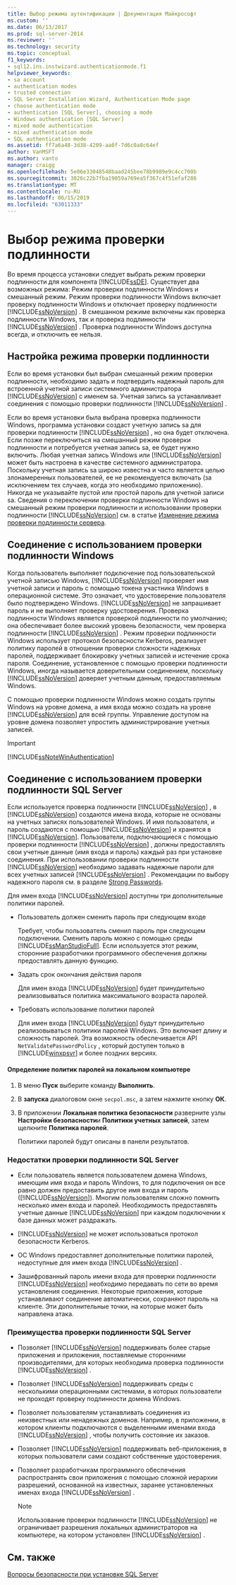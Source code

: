 ```yaml
---
title: Выбор режима аутентификации | Документация Майкрософт
ms.custom: ''
ms.date: 06/13/2017
ms.prod: sql-server-2014
ms.reviewer: ''
ms.technology: security
ms.topic: conceptual
f1_keywords:
- sql12.ins.instwizard.authenticationmode.f1
helpviewer_keywords:
- sa account
- authentication modes
- trusted connection
- SQL Server Installation Wizard, Authentication Mode page
- choose authentication mode
- authentication [SQL Server], choosing a mode
- Windows authentication [SQL Server]
- mixed mode authentication
- mixed authentication mode
- SQL authentication mode
ms.assetid: ff7a6a48-3d38-4209-aa0f-7d6c0a8c64ef
author: VanMSFT
ms.author: vanto
manager: craigg
ms.openlocfilehash: 5e06e33048548baad245bee78b9989e9c4cc700b
ms.sourcegitcommit: 3026c22b7fba19059a769ea5f367c4f51efaf286
ms.translationtype: MT
ms.contentlocale: ru-RU
ms.lasthandoff: 06/15/2019
ms.locfileid: "63011333"
---
```

# <a name="choose-an-authentication-mode"></a>Выбор режима проверки подлинности
  Во время процесса установки следует выбрать режим проверки подлинности для компонента [!INCLUDE[ssDE](../../includes/ssde-md.md)]. Существует два возможных режима: Режим проверки подлинности Windows и смешанный режим. Режим проверки подлинности Windows включает проверку подлинности Windows и отключает проверку подлинности [!INCLUDE[ssNoVersion](../../includes/ssnoversion-md.md)] . В смешанном режиме включены как проверка подлинности Windows, так и проверка подлинности [!INCLUDE[ssNoVersion](../../includes/ssnoversion-md.md)] . Проверка подлинности Windows доступна всегда, и отключить ее нельзя.  
  
## <a name="configuring-the-authentication-mode"></a>Настройка режима проверки подлинности  
 Если во время установки был выбран смешанный режим проверки подлинности, необходимо задать и подтвердить надежный пароль для встроенной учетной записи системного администратора [!INCLUDE[ssNoVersion](../../includes/ssnoversion-md.md)] с именем sa. Учетная запись sa устанавливает соединения с помощью проверки подлинности [!INCLUDE[ssNoVersion](../../includes/ssnoversion-md.md)] .  
  
 Если во время установки была выбрана проверка подлинности Windows, программа установки создаст учетную запись sa для проверки подлинности [!INCLUDE[ssNoVersion](../../includes/ssnoversion-md.md)] , но она будет отключена. Если позже переключиться на смешанный режим проверки подлинности и потребуется учетная запись sa, ее будет нужно включить. Любая учетная запись Windows или [!INCLUDE[ssNoVersion](../../includes/ssnoversion-md.md)] может быть настроена в качестве системного администратора. Поскольку учетная запись sa широко известна и часто является целью злонамеренных пользователей, ее не рекомендуется включать (за исключением тех случаев, когда это необходимо приложению). Никогда не указывайте пустой или простой пароль для учетной записи sa. Сведения о переключении проверки подлинности Windows на смешанный режим проверки подлинности и использовании проверки подлинности [!INCLUDE[ssNoVersion](../../includes/ssnoversion-md.md)] см. в статье [Изменение режима проверки подлинности сервера](../../database-engine/configure-windows/change-server-authentication-mode.md).  
  
## <a name="connecting-through-windows-authentication"></a>Соединение с использованием проверки подлинности Windows  
 Когда пользователь выполняет подключение под пользовательской учетной записью Windows, [!INCLUDE[ssNoVersion](../../includes/ssnoversion-md.md)] проверяет имя учетной записи и пароль с помощью токена участника Windows в операционной системе. Это означает, что удостоверение пользователя было подтверждено Windows. [!INCLUDE[ssNoVersion](../../includes/ssnoversion-md.md)] не запрашивает пароль и не выполняет проверку удостоверения. Проверка подлинности Windows является проверкой подлинности по умолчанию; она обеспечивает более высокий уровень безопасности, чем проверка подлинности [!INCLUDE[ssNoVersion](../../includes/ssnoversion-md.md)] . Режим проверки подлинности Windows использует протокол безопасности Kerberos, реализует политику паролей в отношении проверки сложности надежных паролей, поддерживает блокировку учетных записей и истечение срока пароля. Соединение, установленное с помощью проверки подлинности Windows, иногда называется доверительным соединением, поскольку [!INCLUDE[ssNoVersion](../../includes/ssnoversion-md.md)] доверяет учетным данным, предоставляемым Windows.  
  
 С помощью проверки подлинности Windows можно создать группы Windows на уровне домена, а имя входа можно создать на уровне [!INCLUDE[ssNoVersion](../../includes/ssnoversion-md.md)] для всей группы. Управление доступом на уровне домена позволяет упростить администрирование учетных записей.  
  
> [!IMPORTANT]  
>  [!INCLUDE[ssNoteWinAuthentication](../../includes/ssnotewinauthentication-md.md)]  
  
## <a name="connecting-through-sql-server-authentication"></a>Соединение с использованием проверки подлинности SQL Server  
 Если используется проверка подлинности [!INCLUDE[ssNoVersion](../../includes/ssnoversion-md.md)] , в [!INCLUDE[ssNoVersion](../../includes/ssnoversion-md.md)] создаются имена входа, которые не основаны на учетных записях пользователей Windows. И имя пользователя, и пароль создаются с помощью [!INCLUDE[ssNoVersion](../../includes/ssnoversion-md.md)] и хранятся в [!INCLUDE[ssNoVersion](../../includes/ssnoversion-md.md)]. Пользователи, подключающиеся с помощью проверки подлинности [!INCLUDE[ssNoVersion](../../includes/ssnoversion-md.md)] , должны предоставлять свои учетные данные (имя входа и пароль) каждый раз при установке соединения. При использовании проверки подлинности [!INCLUDE[ssNoVersion](../../includes/ssnoversion-md.md)] необходимо задавать надежные пароли для всех учетных записей [!INCLUDE[ssNoVersion](../../includes/ssnoversion-md.md)] . Рекомендации по выбору надежного пароля см. в разделе [Strong Passwords](strong-passwords.md).  
  
 Для имен входа [!INCLUDE[ssNoVersion](../../includes/ssnoversion-md.md)] доступны три дополнительные политики паролей.  
  
-   Пользователь должен сменить пароль при следующем входе  
  
     Требует, чтобы пользователь сменил пароль при следующем подключении. Сменить пароль можно с помощью среды [!INCLUDE[ssManStudioFull](../../includes/ssmanstudiofull-md.md)]. Если используется этот режим, сторонние разработчики программного обеспечения должны предоставлять данную функцию.  
  
-   Задать срок окончания действия пароля  
  
     Для имен входа [!INCLUDE[ssNoVersion](../../includes/ssnoversion-md.md)] будет принудительно реализовываться политика максимального возраста паролей.  
  
-   Требовать использование политики паролей  
  
     Для имен входа [!INCLUDE[ssNoVersion](../../includes/ssnoversion-md.md)] будут принудительно реализовываться политики паролей Windows. Это включает длину и сложность паролей. Эта возможность обеспечивается API `NetValidatePasswordPolicy` , который доступен только в [!INCLUDE[winxpsvr](../../includes/winxpsvr-md.md)] и более поздних версиях.  
  
#### <a name="to-determine-the-password-policies-of-the-local-computer"></a>Определение политик паролей на локальном компьютере  
  
1.  В меню **Пуск** выберите команду **Выполнить**.  
  
2.  В **запуска** диалоговом окне `secpol.msc`, а затем нажмите кнопку **ОК**.  
  
3.  В приложении **Локальная политика безопасности** разверните узлы **Настройки безопасности**и **Политики учетных записей**, затем щелкните **Политика паролей**.  
  
     Политики паролей будут описаны в панели результатов.  
  
### <a name="disadvantages-of-sql-server-authentication"></a>Недостатки проверки подлинности SQL Server  
  
-   Если пользователь является пользователем домена Windows, имеющим имя входа и пароль Windows, то для подключения он все равно должен предоставить другое имя входа и пароль ([!INCLUDE[ssNoVersion](../../includes/ssnoversion-md.md)]). Многим пользователям сложно помнить несколько имен входа и паролей. Необходимость предоставлять учетные данные [!INCLUDE[ssNoVersion](../../includes/ssnoversion-md.md)] при каждом подключении к базе данных может раздражать.  
  
-   [!INCLUDE[ssNoVersion](../../includes/ssnoversion-md.md)] не может использоваться протокол безопасности Kerberos.  
  
-   ОС Windows предоставляет дополнительные политики паролей, недоступные для имен входа [!INCLUDE[ssNoVersion](../../includes/ssnoversion-md.md)] .  
  
-   Зашифрованный пароль имени входа для проверки подлинности [!INCLUDE[ssNoVersion](../../includes/ssnoversion-md.md)] необходимо передавать по сети во время установления соединения. Некоторые приложения, которые устанавливают соединение автоматически, сохраняют пароль на клиенте. Эти дополнительные точки, на которые может быть направлена атака.  
  
### <a name="advantages-of-sql-server-authentication"></a>Преимущества проверки подлинности SQL Server  
  
-   Позволяет [!INCLUDE[ssNoVersion](../../includes/ssnoversion-md.md)] поддерживать более старые приложения и приложения, поставляемые сторонними производителями, для которых необходима проверка подлинности [!INCLUDE[ssNoVersion](../../includes/ssnoversion-md.md)] .  
  
-   Позволяет [!INCLUDE[ssNoVersion](../../includes/ssnoversion-md.md)] поддерживать среды с несколькими операционными системами, в которых пользователи не проходят проверку подлинности домена Windows.  
  
-   Позволяет пользователям устанавливать соединения из неизвестных или ненадежных доменов. Например, в приложении, в котором клиенты подключаются с выделенными именами входа [!INCLUDE[ssNoVersion](../../includes/ssnoversion-md.md)] , чтобы получить состояние их заказов.  
  
-   Позволяет [!INCLUDE[ssNoVersion](../../includes/ssnoversion-md.md)] поддерживать веб-приложения, в которых пользователи сами создают собственные удостоверения.  
  
-   Позволяет разработчикам программного обеспечения распространять свои приложения с помощью сложной иерархии разрешений, основанной на известных, заранее установленных именах входа [!INCLUDE[ssNoVersion](../../includes/ssnoversion-md.md)] .  
  
    > [!NOTE]  
    >  Использование проверки подлинности [!INCLUDE[ssNoVersion](../../includes/ssnoversion-md.md)] не ограничивает разрешения локальных администраторов на компьютере, на котором установлен [!INCLUDE[ssNoVersion](../../includes/ssnoversion-md.md)] .  
  
## <a name="see-also"></a>См. также  
 [Вопросы безопасности при установке SQL Server](../../sql-server/install/security-considerations-for-a-sql-server-installation.md)  
  
  
